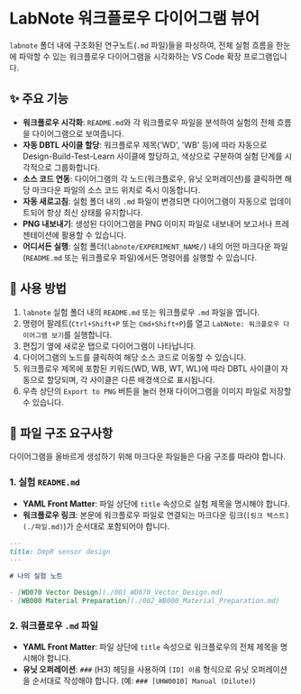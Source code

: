 # LabNote 워크플로우 다이어그램 뷰어

`labnote` 폴더 내에 구조화된 연구노트(`.md` 파일)들을 파싱하여, 전체 실험 흐름을 한눈에 파악할 수 있는 워크플로우 다이어그램을 시각화하는 VS Code 확장 프로그램입니다.

## ✨ 주요 기능

  * **워크플로우 시각화**: `README.md`와 각 워크플로우 파일을 분석하여 실험의 전체 흐름을 다이어그램으로 보여줍니다.
  * **자동 DBTL 사이클 할당**: 워크플로우 제목('WD', 'WB' 등)에 따라 자동으로 Design-Build-Test-Learn 사이클에 할당하고, 색상으로 구분하여 실험 단계를 시각적으로 그룹화합니다.
  * **소스 코드 연동**: 다이어그램의 각 노드(워크플로우, 유닛 오퍼레이션)를 클릭하면 해당 마크다운 파일의 소스 코드 위치로 즉시 이동합니다.
  * **자동 새로고침**: 실험 폴더 내의 `.md` 파일이 변경되면 다이어그램이 자동으로 업데이트되어 항상 최신 상태를 유지합니다.
  * **PNG 내보내기**: 생성된 다이어그램을 PNG 이미지 파일로 내보내어 보고서나 프레젠테이션에 활용할 수 있습니다.
  * **어디서든 실행**: 실험 폴더(`labnote/EXPERIMENT_NAME/`) 내의 어떤 마크다운 파일(`README.md` 또는 워크플로우 파일)에서든 명령어를 실행할 수 있습니다.

## 🚀 사용 방법

1.  `labnote` 실험 폴더 내의 `README.md` 또는 워크플로우 `.md` 파일을 엽니다.
2.  명령어 팔레트(`Ctrl+Shift+P` 또는 `Cmd+Shift+P`)를 열고 `LabNote: 워크플로우 다이어그램 보기`를 실행합니다.
3.  편집기 옆에 새로운 탭으로 다이어그램이 나타납니다.
4.  다이어그램의 노드를 클릭하여 해당 소스 코드로 이동할 수 있습니다.
5.  워크플로우 제목에 포함된 키워드(WD, WB, WT, WL)에 따라 DBTL 사이클이 자동으로 할당되며, 각 사이클은 다른 배경색으로 표시됩니다.
6.  우측 상단의 `Export to PNG` 버튼을 눌러 현재 다이어그램을 이미지 파일로 저장할 수 있습니다.

## 📄 파일 구조 요구사항

다이어그램을 올바르게 생성하기 위해 마크다운 파일들은 다음 구조를 따라야 합니다.

### 1\. 실험 `README.md`

  * **YAML Front Matter**: 파일 상단에 `title` 속성으로 실험 제목을 명시해야 합니다.
  * **워크플로우 링크**: 본문에 워크플로우 파일로 연결되는 마크다운 링크(`[링크 텍스트](./파일.md)`)가 순서대로 포함되어야 합니다.

<!-- end list -->

```markdown
---
title: DmpR sensor design
---

# 나의 실험 노트

- [WD070 Vector Design](./001_WD070_Vector_Design.md)
- [WB000 Material Preparation](./002_WB000_Material_Preparation.md)
```

### 2\. 워크플로우 `.md` 파일

  * **YAML Front Matter**: 파일 상단에 `title` 속성으로 워크플로우의 전체 제목을 명시해야 합니다.
  * **유닛 오퍼레이션**: `###` (H3) 헤딩을 사용하여 `[ID] 이름` 형식으로 유닛 오퍼레이션을 순서대로 작성해야 합니다. (예: `### [UHW0010] Manual (Dilute)`)
